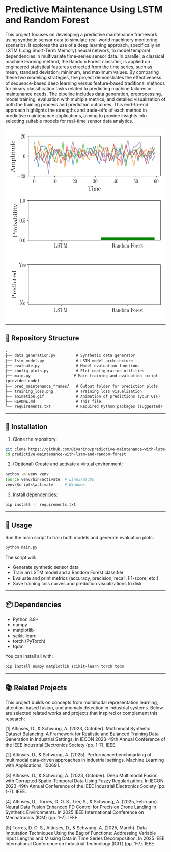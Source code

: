 
# Predictive Maintenance Using LSTM and Random Forest

This project focuses on developing a predictive maintenance framework using synthetic sensor data to simulate real-world machinery monitoring scenarios. It explores the use of a deep learning approach, specifically an LSTM (Long Short-Term Memory) neural network, to model temporal dependencies in multivariate time-series sensor data. In parallel, a classical machine learning method, the Random Forest classifier, is applied on engineered statistical features extracted from the time series, such as mean, standard deviation, minimum, and maximum values. By comparing these two modeling strategies, the project demonstrates the effectiveness of sequence-based deep learning versus feature-based traditional methods for binary classification tasks related to predicting machine failures or maintenance needs. The pipeline includes data generation, preprocessing, model training, evaluation with multiple metrics, and detailed visualization of both the training process and prediction outcomes. This end-to-end approach highlights the strengths and trade-offs of each method in predictive maintenance applications, aiming to provide insights into selecting suitable models for real-time sensor data analytics.

<p align="center">
  <img src="animation_1.gif" width="600" height="600" alt="til">
</p>

---

## 🏦 Repository Structure

```
.
├── data_generation.py         # Synthetic data generator
├── lstm_model.py              # LSTM model architecture
├── evaluate.py                # Model evaluation functions
├── config_plots.py            # Plot configuration utilities
├── main.py                   # Main training and evaluation script (provided code)
├── pred_maintenance_frames/   # Output folder for prediction plots
├── training_loss.png          # Training loss visualization
├── animation.gif              # Animation of predictions (your GIF)
├── README.md                  # This file
└── requirements.txt           # Required Python packages (suggested)
```

---

## 🧩 Installation

1. Clone the repository:

```bash
git clone https://github.com/Diyarino/predictive-maintenance-with-lstm-and-random-forest.git
cd predictive-maintenance-with-lstm-and-random-forest
```

2. (Optional) Create and activate a virtual environment:

```bash
python -m venv venv
source venv/bin/activate  # Linux/macOS
venv\Scripts\activate     # Windows
```

3. Install dependencies:

```bash
pip install -r requirements.txt
```

---

## 🔧 Usage

Run the main script to train both models and generate evaluation plots:

```bash
python main.py
```

The script will:

* Generate synthetic sensor data
* Train an LSTM model and a Random Forest classifier
* Evaluate and print metrics (accuracy, precision, recall, F1-score, etc.)
* Save training loss curves and prediction visualizations to disk

---

## 📦 Dependencies

* Python 3.8+
* numpy
* matplotlib
* scikit-learn
* torch (PyTorch)
* tqdm

You can install all with:

```bash
pip install numpy matplotlib scikit-learn torch tqdm
```

---

## 📚 Related Projects 

This project builds on concepts from multimodal representation learning, attention-based fusion, and anomaly detection in industrial systems. Below are selected related works and projects that inspired or complement this research:

<a id="1">[1]</a> Altinses, D., & Schwung, A. (2023, October). Multimodal Synthetic Dataset Balancing: A Framework for Realistic and Balanced Training Data Generation in Industrial Settings. In IECON 2023-49th Annual Conference of the IEEE Industrial Electronics Society (pp. 1-7). IEEE.

<a id="2">[2]</a> Altinses, D., & Schwung, A. (2025). Performance benchmarking of multimodal data-driven approaches in industrial settings. Machine Learning with Applications, 100691.

<a id="3">[3]</a> Altinses, D., & Schwung, A. (2023, October). Deep Multimodal Fusion with Corrupted Spatio-Temporal Data Using Fuzzy Regularization. In IECON 2023-49th Annual Conference of the IEEE Industrial Electronics Society (pp. 1-7). IEEE.

<a id="3">[4]</a> Altinses, D., Torres, D. O. S., Lier, S., & Schwung, A. (2025, February). Neural Data Fusion Enhanced PD Control for Precision Drone Landing in Synthetic Environments. In 2025 IEEE International Conference on Mechatronics (ICM) (pp. 1-7). IEEE.

<a id="3">[5]</a> Torres, D. O. S., Altinses, D., & Schwung, A. (2025, March). Data Imputation Techniques Using the Bag of Functions: Addressing Variable Input Lengths and Missing Data in Time Series Decomposition. In 2025 IEEE International Conference on Industrial Technology (ICIT) (pp. 1-7). IEEE.

